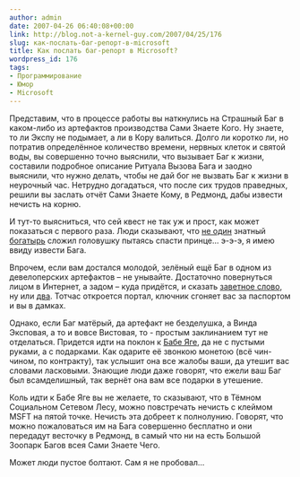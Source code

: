 ```yaml
---
author: admin
date: 2007-04-26 06:40:08+00:00
link: http://blog.not-a-kernel-guy.com/2007/04/25/176
slug: как-послать-баг-репорт-в-microsoft
title: Как послать баг-репорт в Microsoft?
wordpress_id: 176
tags:
- Программирование
- Юмор
- Microsoft
---
```


Представим, что в процессе работы вы наткнулись на Страшный Баг в каком-либо из артефактов производства Сами Знаете Кого. Ну знаете, то ли Экспу не подымает, а ли в Кору валиться. Долго ли коротко ли, но потратив определённое количество времени, нервных клеток и святой воды, вы совершенно точно выяснили, что вызывает Баг к жизни, составили подробное описание Ритуала Вызова Бага и заодно выяснили, что нужно делать, чтобы не дай бог не вызвать Баг к жизни в неурочный час. Нетрудно догадаться, что после сих трудов праведных, решили вы заслать отчёт Сами Знаете Кому, в Редмонд, дабы извести нечисть на корню.

И тут-то выясниться, что сей квест не так уж и прост, как может показаться с первого раза. Люди сказывают, что [не один](http://www.oreillynet.com/mac/blog/2002/06/mission_impossible_submitting.html) знатный [богатырь](http://weblog.timaltman.com/node/834) сложил головушку пытаясь спасти принце... э-э-э, я имею ввиду извести Бага.

Впрочем, если вам достался молодой, зелёный ещё Баг в одном из девелоперских артефактов – не унывайте. Достаточно повернуться лицом в Интернет, а задом – куда придётся, и сказать [заветное слово](http://connect.microsoft.com/Main/content/content.aspx?ContentID=2220), ну или [два](http://connect.microsoft.com/availableconnections.aspx). Тотчас откроется портал, ключник сгоняет вас за паспортом и вы в дамках.

Однако, если Баг матёрый, да артефакт не безделушка, а Винда Эксповая, а то и вовсе Вистовая, то - простым заклинанием тут не отделаться. Придется идти на поклон к [Бабе Яге](http://support.microsoft.com/oas/default.aspx?ln=ru&prid=3518&gprid=185522), да не с пустыми руками, а с подарками. Как одарите её звонкою монетою (всё чин-чином, по контракту), так услышит она все жалобы ваши, да утешит вас словами ласковыми. Знающие люди даже говорят, что ежели ваш Баг был всамделишный, так вернёт она вам все подарки в утешение.

Коль идти к Бабе Яге вы не желаете, то сказывают, что в Тёмном Социальном Сетевом Лесу, можно повстречать нечисть с клеймом MSFT на пятой точке. Нечисть эта добреет к полнолунию. Говорят, что можно пожаловаться им на Бага совершенно бесплатно и они передадут весточку в Редмонд, в самый что ни на есть Большой Зоопарк Багов всея Сами Знаете Чего. 

Может люди пустое болтают. Сам я не пробовал... 
